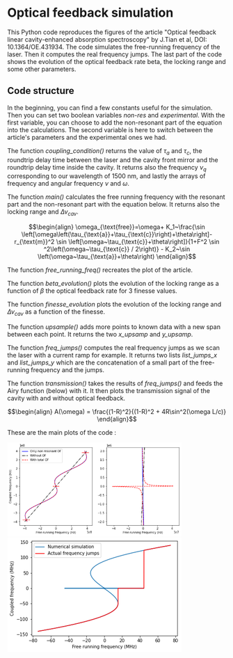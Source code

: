 # Optical feedback simulation

This Python code reproduces the figures of the article "Optical feedback linear cavity-enhanced absorption spectroscopy" by J.Tian et al, DOI: 10.1364/OE.431934. 
The code simulates the free-running frequency of the laser. Then it computes the real frequency jumps. The last part of the code shows the evolution of the optical feedback rate beta, the locking range and some other parameters.

## Code structure
In the beginning, you can find a few constants useful for the simulation. Then you can set two boolean variables _non-res_ and _experimental_. With the first variable, you can choose to add the non-resonant part of the equation into the calculations. The second variable is here to switch between the article's parameters and the experimental ones we had.

The function _coupling_condition()_ returns the value of $\tau_a$ and $\tau_c$, the roundtrip delay time between the laser and the cavity front mirror and the roundtrip delay time inside the cavity. It returns also the frequency $\nu_q$ corresponding to our wavelength of 1500 nm, and lastly the arrays of frequency and angular frequency $\nu$ and $\omega$.

The function _main()_ calculates the free running frequency with the resonant part and the non-resonant part with the equation below. It returns also the locking range and $\Delta \nu_{cav}$.

$$\begin{align}
\omega_{\text{free}}=\omega+ K_1~\frac{\sin \left[\omega\left(\tau_{\text{a}}+\tau_{\text{c}}\right)+\theta\right]-r_{\text{m}}^2 \sin \left[\omega~\tau_{\text{c}}+\theta\right]}{1+F^2 \sin ^2\left(\omega~\tau_{\text{c}} / 2\right)} - K_2~\sin \left(\omega~\tau_{\text{a}}+\theta\right)
\end{align}$$

The function _free_running_freq()_ recreates the plot of the article.

The function _beta_evolution()_ plots the evolution of the locking range as a function of $\beta$ the optical feedback rate for 3 finesse values.

The function _finesse_evolution_ plots the evolution of the locking range and $\Delta \nu_{cav}$ as a function  of the finesse.

The function _upsample()_ adds more points to known data with a new span between each point. It returns the two _x_upsamp_ and _y_upsamp_.

The function _freq_jumps()_ computes the real frequency jumps as we scan the laser with a current ramp for example. It returns two lists _list_jumps_x_ and _list_jumps_y_ which are the concatenation of a small part of the free-running frequency and the jumps.

The function _transmission()_ takes the results of _freq_jumps()_ and feeds the Airy function (below) with it. It then plots the transmission signal of the cavity with and without optical feedback.

$$\begin{align}
A(\omega) = \frac{(1-R)^2}{(1-R)^2 + 4R\sin^2(\omega L/c)}
\end{align}$$

These are the main plots of the code :

<img src="https://github.com/MaloBriend/optical_feedback_simulation/blob/main/free_running_frequency.png" width="400" />

<img src="https://github.com/MaloBriend/optical_feedback_simulation/blob/main/frequency_jumps.png" width="400" />
